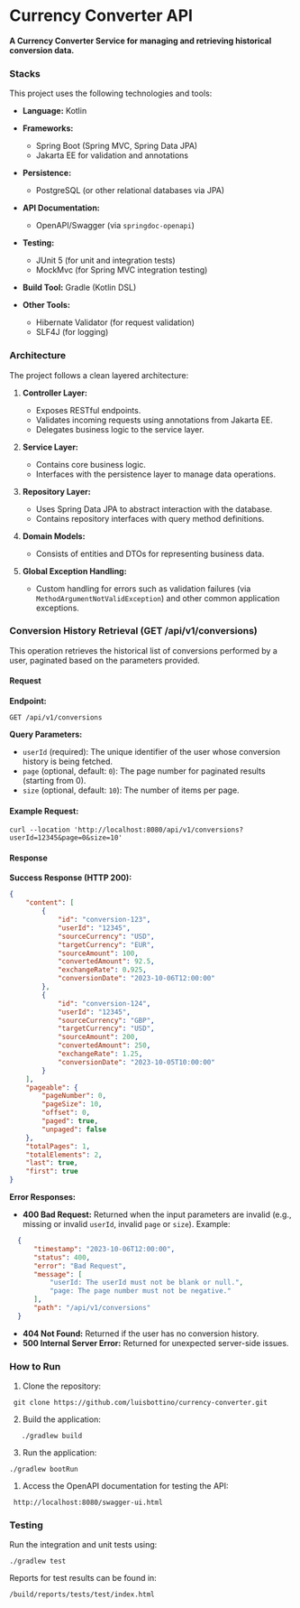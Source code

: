 # Currency Converter API
**A Currency Converter Service for managing and retrieving historical conversion data.**
### **Stacks**
This project uses the following technologies and tools:
- **Language:** Kotlin
- **Frameworks:**
    - Spring Boot (Spring MVC, Spring Data JPA)
    - Jakarta EE for validation and annotations

- **Persistence:**
    - PostgreSQL (or other relational databases via JPA)

- **API Documentation:**
    - OpenAPI/Swagger (via `springdoc-openapi`)

- **Testing:**
    - JUnit 5 (for unit and integration tests)
    - MockMvc (for Spring MVC integration testing)

- **Build Tool:** Gradle (Kotlin DSL)
- **Other Tools:**
    - Hibernate Validator (for request validation)
    - SLF4J (for logging)

### **Architecture**
The project follows a clean layered architecture:
1. **Controller Layer:**
    - Exposes RESTful endpoints.
    - Validates incoming requests using annotations from Jakarta EE.
    - Delegates business logic to the service layer.

2. **Service Layer:**
    - Contains core business logic.
    - Interfaces with the persistence layer to manage data operations.

3. **Repository Layer:**
    - Uses Spring Data JPA to abstract interaction with the database.
    - Contains repository interfaces with query method definitions.

4. **Domain Models:**
    - Consists of entities and DTOs for representing business data.

5. **Global Exception Handling:**
    - Custom handling for errors such as validation failures (via `MethodArgumentNotValidException`) and other common application exceptions.

### **Conversion History Retrieval (GET /api/v1/conversions)**
This operation retrieves the historical list of conversions performed by a user, paginated based on the parameters provided.
#### **Request**
**Endpoint:**
```
GET /api/v1/conversions
```
**Query Parameters:**
- `userId` (required): The unique identifier of the user whose conversion history is being fetched.
- `page` (optional, default: `0`): The page number for paginated results (starting from 0).
- `size` (optional, default: `10`): The number of items per page.
#### Example Request:
```shell
curl --location 'http://localhost:8080/api/v1/conversions?userId=12345&page=0&size=10'
```
#### **Response**
**Success Response (HTTP 200):**
```json
{
    "content": [
        {
            "id": "conversion-123",
            "userId": "12345",
            "sourceCurrency": "USD",
            "targetCurrency": "EUR",
            "sourceAmount": 100,
            "convertedAmount": 92.5,
            "exchangeRate": 0.925,
            "conversionDate": "2023-10-06T12:00:00"
        },
        {
            "id": "conversion-124",
            "userId": "12345",
            "sourceCurrency": "GBP",
            "targetCurrency": "USD",
            "sourceAmount": 200,
            "convertedAmount": 250,
            "exchangeRate": 1.25,
            "conversionDate": "2023-10-05T10:00:00"
        }
    ],
    "pageable": {
        "pageNumber": 0,
        "pageSize": 10,
        "offset": 0,
        "paged": true,
        "unpaged": false
    },
    "totalPages": 1,
    "totalElements": 2,
    "last": true,
    "first": true
}
```
**Error Responses:**
- **400 Bad Request:** Returned when the input parameters are invalid (e.g., missing or invalid `userId`, invalid `page` or `size`). Example:
```json
  {
      "timestamp": "2023-10-06T12:00:00",
      "status": 400,
      "error": "Bad Request",
      "message": [
          "userId: The userId must not be blank or null.",
          "page: The page number must not be negative."
      ],
      "path": "/api/v1/conversions"
  }
```
- **404 Not Found:** Returned if the user has no conversion history.
- **500 Internal Server Error:** Returned for unexpected server-side issues.
### **How to Run**
1. Clone the repository:
```shell
 git clone https://github.com/luisbottino/currency-converter.git
```
2. Build the application:
```shell
   ./gradlew build
```
3. Run the application:
```shell
./gradlew bootRun
```
1. Access the OpenAPI documentation for testing the API:
```
 http://localhost:8080/swagger-ui.html
```
### **Testing**
Run the integration and unit tests using:
```shell
./gradlew test
```
Reports for test results can be found in:
```
/build/reports/tests/test/index.html
```
